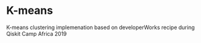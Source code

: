 # K-means
K-means clustering implemenation based on developerWorks recipe during Qiskit Camp Africa 2019
